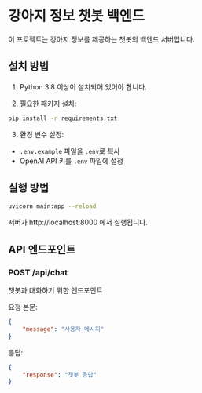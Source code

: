 # 강아지 정보 챗봇 백엔드

이 프로젝트는 강아지 정보를 제공하는 챗봇의 백엔드 서버입니다.

## 설치 방법

1. Python 3.8 이상이 설치되어 있어야 합니다.

2. 필요한 패키지 설치:
```bash
pip install -r requirements.txt
```

3. 환경 변수 설정:
- `.env.example` 파일을 `.env`로 복사
- OpenAI API 키를 `.env` 파일에 설정

## 실행 방법

```bash
uvicorn main:app --reload
```

서버가 http://localhost:8000 에서 실행됩니다.

## API 엔드포인트

### POST /api/chat
챗봇과 대화하기 위한 엔드포인트

요청 본문:
```json
{
    "message": "사용자 메시지"
}
```

응답:
```json
{
    "response": "챗봇 응답"
}
``` 